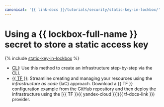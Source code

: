 ```yaml
---
canonical: '{{ link-docs }}/tutorials/security/static-key-in-lockbox/'
---
```


# Using a {{ lockbox-full-name }} secret to store a static access key

{% include [static-key-in-lockbox](../../../_tutorials/security/static-key-in-lockbox.md) %}

* [CLI](console.md): Use this method to create an infrastructure step-by-step via the CLI.
* [{{ TF }}](terraform.md): Streamline creating and managing your resources using the _infrastructure as code_ (IaC) approach. Download a {{ TF }} configuration example from the GitHub repository and then deploy the infrastructure using the [{{ TF }}{{ yandex-cloud }}]({{ tf-docs-link }})  provider.